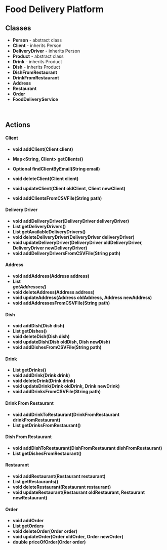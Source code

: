 # Food Delivery Platform

## Classes <br/>
* **Person** - abstract class <br/>
* **Client** - inherits Person <br/>
* **DeliveryDriver** - inherits Person<br/>
* **Product** - abstract class </br>
* **Drink** - inherits Product <br/>
* **Dish** - inherits Product <br/>
* **DishFromRestaurant** <br/>
* **DrinkFromRestaurant** <br/>
* **Address** <br/>
* **Restaurant** <br/>
* **Order** <br/>
* **FoodDeliveryService**
<br/>

## Actions <br/>

#### Client
* **void addClient(Client client)**
* **Map<String, Client> getClients()**
* **Optional<Client> findClientByEmail(String email)**
* **void deleteClient(Client client)**
* **void updateClient(Client oldClient, Client newClient)**

* **void addClientsFromCSVFile(String path)**


#### Delivery Driver
* **void addDeliveryDriver(DeliveryDriver deliveryDriver)**
* **List<DeliveryDriver> getDeliveryDrivers()**
* **List<DeliveryDriver> getAvailableDeliveryDrivers()**
* **void deleteDeliveryDriver(DeliveryDriver deliveryDriver)**
* **void updateDeliveryDriver(DeliveryDriver oldDeliveryDriver, DeliveryDriver newDeliveryDriver)**
* **void addDeliveryDriversFromCSVFile(String path)**


#### Address
* **void addAddress(Address address)**
* **List<Address> getAddresses()**
* **void deleteAddress(Address address)**
* **void updateAddress(Address oldAddress, Address newAddress)**
* **void addAddressesFromCSVFile(String path)**

#### Dish
* **void addDish(Dish dish)**
* **List<Dish> getDishes()**
* **void deleteDish(Dish dish)**
* **void updateDish(Dish oldDish, Dish newDish)**
* **void addDishesFromCSVFile(String path)**

#### Drink
* **List<Drink> getDrinks()**
* **void addDrink(Drink drink)**
* **void deleteDrink(Drink drink)**
* **void updateDrink(Drink oldDrink, Drink newDrink)**
* **void addDrinksFromCSVFile(String path)**

#### Drink From Restaurant
* **void addDrinkToRestaurant(DrinkFromRestaurant drinkFromRestaurant)**
* **List<DrinkFromRestaurant> getDrinksFromRestaurant()**

#### Dish From Restaurant
* **void addDishToRestaurant(DishFromRestaurant dishFromRestaurant)**
* **List<DishFromRestaurant> getDishesFromRestaurant()**

#### Restaurant
* **void addRestaurant(Restaurant restaurant)**
* **List<Restaurant> getRestaurants()**
* **void deleteRestaurant(Restaurant restaurant)**
* **void updateRestaurant(Restaurant oldRestaurant, Restaurant newRestaurant)**

#### Order
* **void addOrder**
* **List<Order> getOrders**
* **void deleteOrder(Order order)**
* **void updateOrder(Order oldOrder, Order newOrder)**
* **double priceOfOrder(Order order)**



















